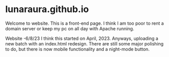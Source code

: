 # lunaraura.github.io
Welcome to website. This is a front-end page.
I think I am too poor to rent a domain server or keep my pc on all day with Apache running.


Website
-6/8/23
I think this started on April, 2023.
Anyways, uploading a new batch with an index.html redesign. There are still some major polishing to do, but there is now mobile functionality and a night-mode button.
